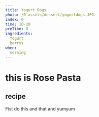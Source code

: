 ```yaml
---
title: Yogurt Dogs
photo: /0 assets/dessert/yogurtdogs.JPG
index: 0
time: 10-20
preTime: 0
ingredients:
  Yogurt
  berrys
when:
  morning
---
```

# this is Rose Pasta
## recipe

Fist do this and that and yumyum
